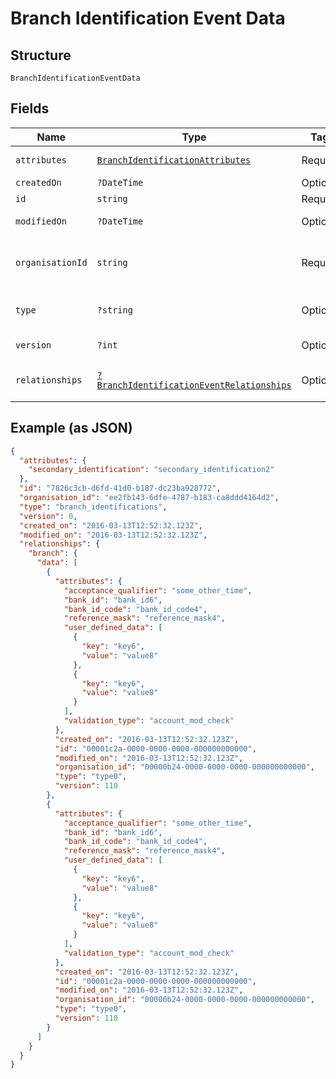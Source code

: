 
# Branch Identification Event Data

## Structure

`BranchIdentificationEventData`

## Fields

| Name | Type | Tags | Description | Getter | Setter |
|  --- | --- | --- | --- | --- | --- |
| `attributes` | [`BranchIdentificationAttributes`](../../doc/models/branch-identification-attributes.md) | Required | - | getAttributes(): BranchIdentificationAttributes | setAttributes(BranchIdentificationAttributes attributes): void |
| `createdOn` | `?DateTime` | Optional | - | getCreatedOn(): ?\DateTime | setCreatedOn(?\DateTime createdOn): void |
| `id` | `string` | Required | Unique resource ID | getId(): string | setId(string id): void |
| `modifiedOn` | `?DateTime` | Optional | - | getModifiedOn(): ?\DateTime | setModifiedOn(?\DateTime modifiedOn): void |
| `organisationId` | `string` | Required | Unique ID of the organisation this resource is created by | getOrganisationId(): string | setOrganisationId(string organisationId): void |
| `type` | `?string` | Optional | Type of this resource, always branch_identifications | getType(): ?string | setType(?string type): void |
| `version` | `?int` | Optional | Version number<br>**Constraints**: `>= 0` | getVersion(): ?int | setVersion(?int version): void |
| `relationships` | [`?BranchIdentificationEventRelationships`](../../doc/models/branch-identification-event-relationships.md) | Optional | - | getRelationships(): ?BranchIdentificationEventRelationships | setRelationships(?BranchIdentificationEventRelationships relationships): void |

## Example (as JSON)

```json
{
  "attributes": {
    "secondary_identification": "secondary_identification2"
  },
  "id": "7826c3cb-d6fd-41d0-b187-dc23ba928772",
  "organisation_id": "ee2fb143-6dfe-4787-b183-ca8ddd4164d2",
  "type": "branch_identifications",
  "version": 0,
  "created_on": "2016-03-13T12:52:32.123Z",
  "modified_on": "2016-03-13T12:52:32.123Z",
  "relationships": {
    "branch": {
      "data": [
        {
          "attributes": {
            "acceptance_qualifier": "some_other_time",
            "bank_id": "bank_id6",
            "bank_id_code": "bank_id_code4",
            "reference_mask": "reference_mask4",
            "user_defined_data": [
              {
                "key": "key6",
                "value": "value8"
              },
              {
                "key": "key6",
                "value": "value8"
              }
            ],
            "validation_type": "account_mod_check"
          },
          "created_on": "2016-03-13T12:52:32.123Z",
          "id": "00001c2a-0000-0000-0000-000000000000",
          "modified_on": "2016-03-13T12:52:32.123Z",
          "organisation_id": "00000b24-0000-0000-0000-000000000000",
          "type": "type0",
          "version": 110
        },
        {
          "attributes": {
            "acceptance_qualifier": "some_other_time",
            "bank_id": "bank_id6",
            "bank_id_code": "bank_id_code4",
            "reference_mask": "reference_mask4",
            "user_defined_data": [
              {
                "key": "key6",
                "value": "value8"
              },
              {
                "key": "key6",
                "value": "value8"
              }
            ],
            "validation_type": "account_mod_check"
          },
          "created_on": "2016-03-13T12:52:32.123Z",
          "id": "00001c2a-0000-0000-0000-000000000000",
          "modified_on": "2016-03-13T12:52:32.123Z",
          "organisation_id": "00000b24-0000-0000-0000-000000000000",
          "type": "type0",
          "version": 110
        }
      ]
    }
  }
}
```

